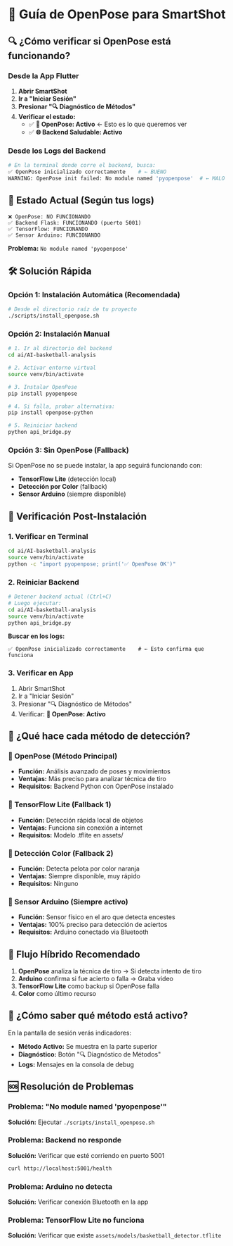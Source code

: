 # 🤖 Guía de OpenPose para SmartShot

## 🔍 ¿Cómo verificar si OpenPose está funcionando?

### Desde la App Flutter
1. **Abrir SmartShot**
2. **Ir a "Iniciar Sesión"** 
3. **Presionar "🔍 Diagnóstico de Métodos"**
4. **Verificar el estado:**
   - ✅ **🤖 OpenPose: Activo** ← Esto es lo que queremos ver
   - ✅ **🌐 Backend Saludable: Activo**

### Desde los Logs del Backend
```bash
# En la terminal donde corre el backend, busca:
✅ OpenPose inicializado correctamente    # ← BUENO
WARNING: OpenPose init failed: No module named 'pyopenpose'  # ← MALO
```

## 🚨 Estado Actual (Según tus logs)
```
❌ OpenPose: NO FUNCIONANDO
✅ Backend Flask: FUNCIONANDO (puerto 5001)
✅ TensorFlow: FUNCIONANDO  
✅ Sensor Arduino: FUNCIONANDO
```

**Problema:** `No module named 'pyopenpose'`

## 🛠️ Solución Rápida

### Opción 1: Instalación Automática (Recomendada)
```bash
# Desde el directorio raíz de tu proyecto
./scripts/install_openpose.sh
```

### Opción 2: Instalación Manual
```bash
# 1. Ir al directorio del backend
cd ai/AI-basketball-analysis

# 2. Activar entorno virtual
source venv/bin/activate

# 3. Instalar OpenPose
pip install pyopenpose

# 4. Si falla, probar alternativa:
pip install openpose-python

# 5. Reiniciar backend
python api_bridge.py
```

### Opción 3: Sin OpenPose (Fallback)
Si OpenPose no se puede instalar, la app seguirá funcionando con:
- **TensorFlow Lite** (detección local)
- **Detección por Color** (fallback)  
- **Sensor Arduino** (siempre disponible)

## 🧪 Verificación Post-Instalación

### 1. Verificar en Terminal
```bash
cd ai/AI-basketball-analysis
source venv/bin/activate
python -c "import pyopenpose; print('✅ OpenPose OK')"
```

### 2. Reiniciar Backend
```bash
# Detener backend actual (Ctrl+C)
# Luego ejecutar:
cd ai/AI-basketball-analysis
source venv/bin/activate  
python api_bridge.py
```

**Buscar en los logs:**
```
✅ OpenPose inicializado correctamente    # ← Esto confirma que funciona
```

### 3. Verificar en App
1. Abrir SmartShot
2. Ir a "Iniciar Sesión"
3. Presionar "🔍 Diagnóstico de Métodos"
4. Verificar: **🤖 OpenPose: Activo**

## 🎯 ¿Qué hace cada método de detección?

### 🤖 OpenPose (Método Principal)
- **Función:** Análisis avanzado de poses y movimientos
- **Ventajas:** Más preciso para analizar técnica de tiro
- **Requisitos:** Backend Python con OpenPose instalado

### 🧠 TensorFlow Lite (Fallback 1)
- **Función:** Detección rápida local de objetos
- **Ventajas:** Funciona sin conexión a internet
- **Requisitos:** Modelo .tflite en assets/

### 🎨 Detección Color (Fallback 2)  
- **Función:** Detecta pelota por color naranja
- **Ventajas:** Siempre disponible, muy rápido
- **Requisitos:** Ninguno

### 📡 Sensor Arduino (Siempre activo)
- **Función:** Sensor físico en el aro que detecta encestes
- **Ventajas:** 100% preciso para detección de aciertos
- **Requisitos:** Arduino conectado via Bluetooth

## 🔄 Flujo Híbrido Recomendado
1. **OpenPose** analiza la técnica de tiro → Si detecta intento de tiro
2. **Arduino** confirma si fue acierto o falla → Graba video
3. **TensorFlow Lite** como backup si OpenPose falla
4. **Color** como último recurso

## 📱 ¿Cómo saber qué método está activo?
En la pantalla de sesión verás indicadores:
- **Método Activo:** Se muestra en la parte superior
- **Diagnóstico:** Botón "🔍 Diagnóstico de Métodos"
- **Logs:** Mensajes en la consola de debug

## 🆘 Resolución de Problemas

### Problema: "No module named 'pyopenpose'"
**Solución:** Ejecutar `./scripts/install_openpose.sh`

### Problema: Backend no responde
**Solución:** Verificar que esté corriendo en puerto 5001
```bash
curl http://localhost:5001/health
```

### Problema: Arduino no detecta
**Solución:** Verificar conexión Bluetooth en la app

### Problema: TensorFlow Lite no funciona  
**Solución:** Verificar que existe `assets/models/basketball_detector.tflite` 